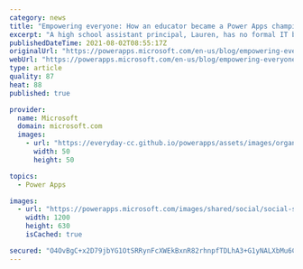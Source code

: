 ```yaml
---
category: news
title: "Empowering everyone: How an educator became a Power Apps champion"
excerpt: "A high school assistant principal, Lauren, has no formal IT background or training. But she knew enough about technology to know that it could help her preserve valuable data about her students—data that was being lost due to outmoded collection techniques. While exploring what was possible with Microsoft"
publishedDateTime: 2021-08-02T08:55:17Z
originalUrl: "https://powerapps.microsoft.com/en-us/blog/empowering-everyone-how-an-educator-became-a-power-apps-champion/"
webUrl: "https://powerapps.microsoft.com/en-us/blog/empowering-everyone-how-an-educator-became-a-power-apps-champion/"
type: article
quality: 87
heat: 88
published: true

provider:
  name: Microsoft
  domain: microsoft.com
  images:
    - url: "https://everyday-cc.github.io/powerapps/assets/images/organizations/microsoft.com-50x50.jpg"
      width: 50
      height: 50

topics:
  - Power Apps

images:
  - url: "https://powerapps.microsoft.com/images/shared/social/social-share-post-ignite.png"
    width: 1200
    height: 630
    isCached: true

secured: "O4OvBgC+x2D79jbYG1OtSRRynFcXWEkBxnR82rhnpfTDLhA3+G1yNALXbMu6ClzMdCXhyyDEmdU9Pf83tg+3Iga5PBLrUOnYVBHNjf6+ex9FKXrD2JxkraueDovoRl7cuyaVi/0UAK5rWA2vray1vyy7DSo1ewBkwyrJ8CC3M27C+vhRKcMir94QYptWogeJBYbo2N4YN5a6dXVYIQx5AYTDeFruSFgj6yRNV4e2wcCCbjUly0BhhLfa9kfwvcl5kPoUnJwgTi4QiierCL9wTNk4BOCwsxV2u6s5NrGjaYiE20XWaybISrIlkxqNaqB2NsEfLmZbiyfQZwtNt4QtigKoNR3jlEJrkTBHBFrIwqY=;gt6LmUhROOPdyNvqa34GYA=="
---
```


